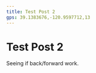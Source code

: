 ```yaml
---
title: Test Post 2
gps: 39.1383676,-120.9597712,13
---
```


# Test Post 2
Seeing if back/forward work.